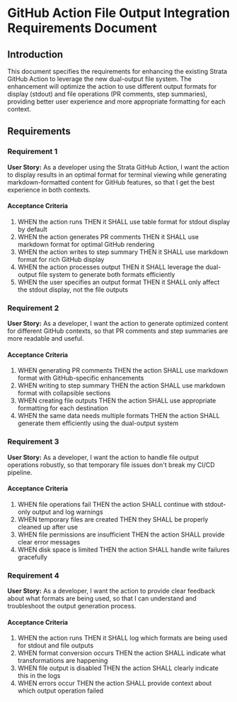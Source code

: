 # GitHub Action File Output Integration Requirements Document

## Introduction

This document specifies the requirements for enhancing the existing Strata GitHub Action to leverage the new dual-output file system. The enhancement will optimize the action to use different output formats for display (stdout) and file operations (PR comments, step summaries), providing better user experience and more appropriate formatting for each context.

## Requirements

### Requirement 1

**User Story:** As a developer using the Strata GitHub Action, I want the action to display results in an optimal format for terminal viewing while generating markdown-formatted content for GitHub features, so that I get the best experience in both contexts.

#### Acceptance Criteria

1. WHEN the action runs THEN it SHALL use table format for stdout display by default
2. WHEN the action generates PR comments THEN it SHALL use markdown format for optimal GitHub rendering
3. WHEN the action writes to step summary THEN it SHALL use markdown format for rich GitHub display
4. WHEN the action processes output THEN it SHALL leverage the dual-output file system to generate both formats efficiently
5. WHEN the user specifies an output format THEN it SHALL only affect the stdout display, not the file outputs

### Requirement 2

**User Story:** As a developer, I want the action to generate optimized content for different GitHub contexts, so that PR comments and step summaries are more readable and useful.

#### Acceptance Criteria

1. WHEN generating PR comments THEN the action SHALL use markdown format with GitHub-specific enhancements
2. WHEN writing to step summary THEN the action SHALL use markdown format with collapsible sections
3. WHEN creating file outputs THEN the action SHALL use appropriate formatting for each destination
4. WHEN the same data needs multiple formats THEN the action SHALL generate them efficiently using the dual-output system

### Requirement 3

**User Story:** As a developer, I want the action to handle file output operations robustly, so that temporary file issues don't break my CI/CD pipeline.

#### Acceptance Criteria

1. WHEN file operations fail THEN the action SHALL continue with stdout-only output and log warnings
2. WHEN temporary files are created THEN they SHALL be properly cleaned up after use
3. WHEN file permissions are insufficient THEN the action SHALL provide clear error messages
4. WHEN disk space is limited THEN the action SHALL handle write failures gracefully

### Requirement 4

**User Story:** As a developer, I want the action to provide clear feedback about what formats are being used, so that I can understand and troubleshoot the output generation process.

#### Acceptance Criteria

1. WHEN the action runs THEN it SHALL log which formats are being used for stdout and file outputs
2. WHEN format conversion occurs THEN the action SHALL indicate what transformations are happening
3. WHEN file output is disabled THEN the action SHALL clearly indicate this in the logs
4. WHEN errors occur THEN the action SHALL provide context about which output operation failed